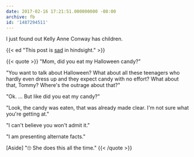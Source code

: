 ```yaml
---
date: 2017-02-16 17:21:51.000000000 -08:00
archive: fb
id: '1487294511'
---
```


I just found out Kelly Anne Conway has children. 

{{< ed "This post is [sad](https://news.yahoo.com/kellyanne-conway-daughter-accuses-her-141443476.html) in hindsight." >}}

{{< quote >}}
"Mom, did you eat my Halloween candy?"

"You want to talk about Halloween? What about all these teenagers who hardly even dress up and they expect candy with no effort? What about that, Tommy? Where's the outrage about that?"

"Ok. ... But like did you eat my candy?"

"Look, the candy was eaten, that was already made clear. I'm not sure what you're getting at."

"I can't believe you won't admit it."

"I am presenting alternate facts."

[Aside] "🙄 She does this all the time."
{{< /quote >}}